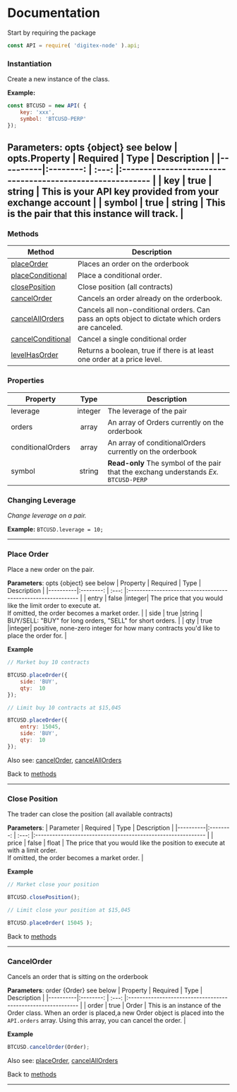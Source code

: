 # Documentation

Start by requiring the package
```js
const API = require( 'digitex-node' ).api;
```

### Instantiation
Create a new instance of the class.

**Example:** 
```js
const BTCUSD = new API( { 
    key: 'xxx', 
    symbol: 'BTCUSD-PERP' 
});
```

**Parameters**: opts {object} see below
| opts.Property | Required  | Type  |                         Description                  |
|----------|:--------: | :---: |:--------------------------------------------------------- |
| key      | true      | string | This is your API key provided from your exchange account |
| symbol   | true      | string | This is the pair that this instance will track.          |
---
### Methods

|       Method      | Description                                                                                       |
|-------------------|---------------------------------------------------------------------------------------------------|
|     [placeOrder]    | Places an order on the orderbook                                                                  |
| [placeConditional]  | Place a conditional order.                                                                        |
|   [closePosition]   | Close position (all contracts)                                                                    |
|    [cancelOrder]    | Cancels an order already on the orderbook.                                                        |
| [cancelAllOrders]   | Cancels all non-conditional orders. Can pass an opts object to dictate which orders are canceled. |
| [cancelConditional] | Cancel a single conditional order                                                                 |
| [levelHasOrder]     | Returns a boolean, true if there is at least one order at a price level.                          |

### Properties

|       Property    |Type    | Description                                                                               |
|-------------------|:------:|-------------------------------------------------------------------------------------------|
|     leverage      | integer|  The leverage of the pair                                                                 |
| orders            | array  |   An array of Orders currently on the orderbook                                           |
| conditionalOrders | array  |  An array of conditionalOrders currently on the orderbook                                 |
| symbol            | string |  **Read-only** The symbol of the pair that the exchang understands  *Ex.* ``BTCUSD-PERP`` |



### Changing Leverage
    
*Change leverage on a pair.*

**Example:** `BTCUSD.leverage = 10;`

---

### Place Order
Place a new order on the pair.

**Parameters**: opts {object} see below
| Property | Required  | Type  |                         Description                          |
|----------|:--------: | :---: |:------------------------------------------------------------ |
| entry    | false     |integer| The price that you would like the limit order to execute at.</br>If omitted, the order becomes a market order. |
| side     | true      |string | BUY/SELL: "BUY" for long orders, "SELL" for short orders.    |
| qty      | true      |integer| positive, none-zero integer for how many contracts you'd like to place the order for. |

**Example** 

```js
// Market buy 10 contracts

BTCUSD.placeOrder({
    side: 'BUY',
    qty:  10
});
```
```js
// Limit buy 10 contracts at $15,045

BTCUSD.placeOrder({
    entry: 15045,
    side: 'BUY',
    qty:  10
});
```
Also see: 
[cancelOrder], [cancelAllOrders]

Back to [methods]

---
### Close Position
The trader can close the position (all available contracts)

**Parameters**:
| Parameter | Required  | Type  |                         Description                          |
|----------|:--------: | :---: |:------------------------------------------------------------ |
| price    | false     | float | The price that you would like the position to execute at with a limit order.</br>If omitted, the order becomes a market order. |

**Example** 

```js
// Market close your position

BTCUSD.closePosition();
```
```js
// Limit close your position at $15,045

BTCUSD.placeOrder( 15045 );
```

Back to [methods]

---

### CancelOrder
Cancels an order that is sitting on the orderbook

**Parameters**: order {Order} see below
| Property | Required  | Type  |                         Description                          |
|----------|:--------: | :---: |:------------------------------------------------------------ |
|  order   | true      | Order | This is an instance of the Order class. When an order is placed,a new Order object is placed into the `API.orders` array. Using this array, you can cancel the order. |

**Example** 

```js
BTCUSD.cancelOrder(Order);
```

Also see: 
[placeOrder], [cancelAllOrders]

Back to [methods]

---


[placeOrder]: <#place-order>
[closePosition]: <#close-position>
[placeConditional]: <#place-conditional-order>
[cancelOrder]: <#cancelorder>
[cancelAllOrders]: <#cancel-all-orders>
[cancelConditional]: <#cancel-conditional>
[levelHasOrder]: <#levelhasorder>
[methods]: <#methods>
